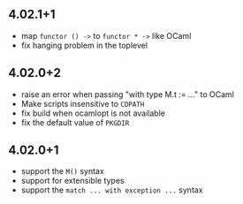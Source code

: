 4.02.1+1
--------

* map `functor () ->` to `functor * ->` like OCaml
* fix hanging problem in the toplevel

4.02.0+2
--------

* raise an error when passing "with type M.t := ..." to OCaml
* Make scripts insensitive to `CDPATH`
* fix build when ocamlopt is not available
* fix the default value of `PKGDIR`

4.02.0+1
--------

* support the `M()` syntax
* support for extensible types
* support the `match ... with exception ...` syntax
